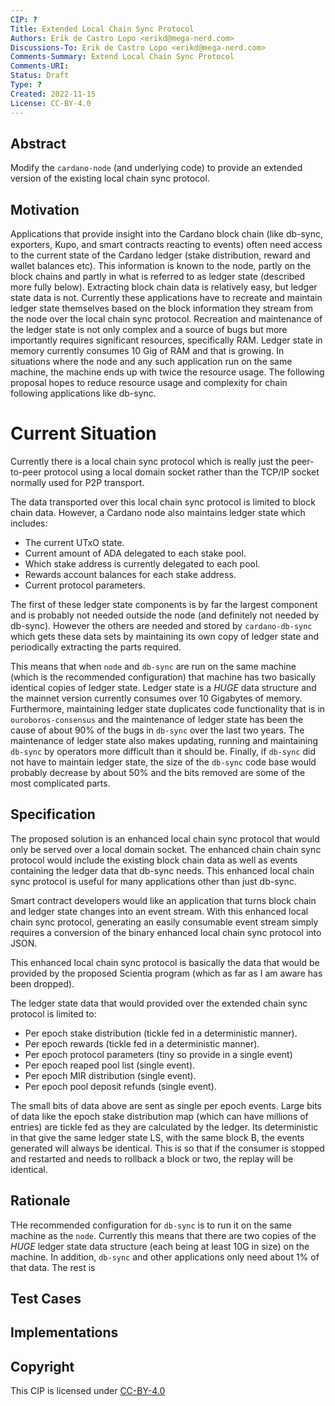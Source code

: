 ```yaml
---
CIP: ?
Title: Extended Local Chain Sync Protocol
Authors: Erik de Castro Lopo <erikd@mega-nerd.com>
Discussions-To: Erik de Castro Lopo <erikd@mega-nerd.com>
Comments-Summary: Extend Local Chain Sync Protocol
Comments-URI:
Status: Draft
Type: ?
Created: 2022-11-15
License: CC-BY-4.0
---
```

## Abstract

Modify the `cardano-node` (and underlying code) to provide an extended version of the existing
local chain sync protocol.

## Motivation

Applications that provide insight into the Cardano block chain (like db-sync, exporters, Kupo, and
smart contracts reacting to events) often need access to the current state of the Cardano ledger
(stake distribution, reward and wallet balances etc). This information is known to the node, partly
on the block chains and partly in what is referred to as ledger state (described more fully below).
Extracting block chain data is relatively easy, but ledger state data is not. Currently these
applications have to recreate and maintain ledger state themselves based on the block information
they stream from the node over the local chain sync protocol. Recreation and maintenance of the
ledger state is not only complex and a source of bugs but more importantly requires significant
resources, specifically RAM. Ledger state in memory currently consumes 10 Gig of RAM and that is
growing. In situations where the node and any such application run on the same machine, the machine
ends up with twice the resource usage. The following proposal hopes to reduce resource usage and
complexity for chain following applications like db-sync.

# Current Situation

Currently there is a local chain sync protocol which is really just the peer-to-peer protocol
using a local domain socket rather than the TCP/IP socket normally used for P2P transport.

The data transported over this local chain sync protocol is limited to block chain data. However, a
Cardano node also maintains ledger state which includes:

* The current UTxO state.
* Current amount of ADA delegated to each stake pool.
* Which stake address is currently delegated to each pool.
* Rewards account balances for each stake address.
* Current protocol parameters.

The first of these ledger state components is by far the largest component and is probably not
needed outside the node (and definitely not needed by db-sync). However the others are needed and
stored by `cardano-db-sync` which gets these data sets by maintaining its own copy of ledger state
and periodically extracting the parts required.

This means that when `node` and `db-sync` are run on the same machine (which is the recommended
configuration) that machine has two basically identical copies of ledger state. Ledger state is a
*HUGE* data structure and the mainnet version currently consumes over 10 Gigabytes of memory.
Furthermore, maintaining ledger state duplicates code functionality that is in `ouroboros-consensus`
and the maintenance of ledger state has been the cause of about 90% of the bugs in `db-sync` over
the last two years. The maintenance of ledger state also makes updating, running and maintaining
`db-sync` by operators more difficult than it should be. Finally, if `db-sync` did not have to
maintain ledger state, the size of the `db-sync` code base would probably decrease by about 50% and
the bits removed are some of the most complicated parts.


## Specification

The proposed solution is an enhanced local chain sync protocol that would only be served over a
local domain socket. The enhanced chain chain sync protocol would include the existing block chain
data as well as events containing the ledger data that db-sync needs. This enhanced local chain
sync protocol is useful for many applications other than just db-sync.

Smart contract developers would like an application that turns block chain and ledger state changes
into an event stream. With this enhanced local chain sync protocol, generating an easily consumable
event stream simply requires a conversion of the binary enhanced local chain sync protocol into
JSON.

This enhanced local chain sync protocol is basically the data that would be provided by the
proposed Scientia program (which as far as I am aware has been dropped).

The ledger state data that would provided over the extended chain sync protocol is limited to:

* Per epoch stake distribution (tickle fed in a deterministic manner).
* Per epoch rewards (tickle fed in a deterministic manner).
* Per epoch protocol parameters (tiny so provide in a single event)
* Per epoch reaped pool list (single event).
* Per epoch MIR distribution (single event).
* Per epoch pool deposit refunds (single event).

The small bits of data above are sent as single per epoch events. Large bits of data like the epoch
stake distribution map (which can have millions of entries) are tickle fed as they are calculated
by the ledger. Its deterministic in that give the same ledger state LS, with the same block B, the
events generated will always be identical. This is so that if the consumer is stopped and restarted
and needs to rollback a block or two, the replay will be identical.


## Rationale

THe recommended configuration for `db-sync` is to run it on the same machine as the `node`.
Currently this means that there are two copies of the *HUGE* ledger state data structure (each being
at least 10G in size) on the machine. In addition, `db-sync` and other applications only need about
1% of that data. The rest is


## Test Cases



## Implementations


## Copyright

This CIP is licensed under [CC-BY-4.0](https://creativecommons.org/licenses/by/4.0/legalcode)
